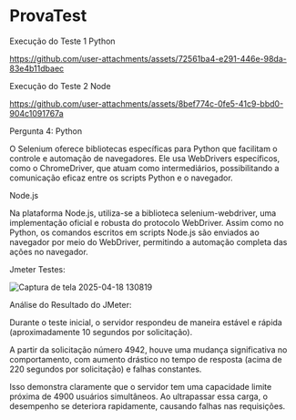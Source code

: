 # ProvaTest

Execução do Teste 1 Python

https://github.com/user-attachments/assets/72561ba4-e291-446e-98da-83e4b11dbaec

Execução do Teste 2 Node

https://github.com/user-attachments/assets/8bef774c-0fe5-41c9-bbd0-904c1091767a

Pergunta 4:
Python

O Selenium oferece bibliotecas específicas para Python que facilitam o controle e automação de navegadores. Ele usa WebDrivers específicos, como o ChromeDriver, que atuam como intermediários, possibilitando a comunicação eficaz entre os scripts Python e o navegador.

Node.js

Na plataforma Node.js, utiliza-se a biblioteca selenium-webdriver, uma implementação oficial e robusta do protocolo WebDriver. Assim como no Python, os comandos escritos em scripts Node.js são enviados ao navegador por meio do WebDriver, permitindo a automação completa das ações no navegador.


Jmeter Testes:

![Captura de tela 2025-04-18 130819](https://github.com/user-attachments/assets/4e39554b-5277-4783-8d79-cefdb4a9dd2c)

Análise do Resultado do JMeter:

Durante o teste inicial, o servidor respondeu de maneira estável e rápida (aproximadamente 10 segundos por solicitação).

A partir da solicitação número 4942, houve uma mudança significativa no comportamento, com aumento drástico no tempo de resposta (acima de 220 segundos por solicitação) e falhas constantes.

Isso demonstra claramente que o servidor tem uma capacidade limite próxima de 4900 usuários simultâneos. Ao ultrapassar essa carga, o desempenho se deteriora rapidamente, causando falhas nas requisições.
